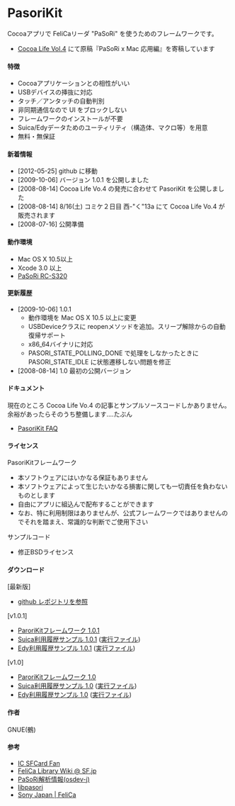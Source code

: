 # PasoriKit

Cocoaアプリで FeliCaリーダ "PaSoRi" を使うためのフレームワークです。

* [Cocoa Life Vol.4][cocoa-life] にて原稿『PaSoRi x Mac 応用編』を寄稿しています

[cocoa-life]: http://www.cocoa-study.com/book/

#### 特徴

* Cocoaアプリケーションとの相性がいい
* USBデバイスの挿抜に対応
* タッチ／アンタッチの自動判別
* 非同期通信なので UI をブロックしない
* フレームワークのインストールが不要
* Suica/Edyデータためのユーティリティ（構造体、マクロ等）を用意
* 無料・無保証

#### 新着情報

* [2012-05-25] github に移動
* [2009-10-06] バージョン 1.0.1 を公開しました
* [2008-08-14] Cocoa Life Vo.4 の発売に合わせて PasoriKit を公開しました
* [2008-08-14] 8/16(土) コミケ２日目 西-"く"13a にて Cocoa Life Vo.4 が販売されます
* [2008-07-16] 公開準備

#### 動作環境

* Mac OS X 10.5以上
* Xcode 3.0 以上
* [PaSoRi RC-S320](http://www.amazon.co.jp/exec/obidos/ASIN/B0009YVAW4/gnue-22)

#### 更新履歴

* [2009-10-06] 1.0.1
  * 動作環境を Mac OS X 10.5 以上に変更
  * USBDeviceクラスに reopenメソッドを追加。スリープ解除からの自動復帰サポート
  * x86_64バイナリに対応
  * PASORI_STATE_POLLING_DONE で処理をしなかったときに PASORI_STATE_IDLE に状態遷移しない問題を修正
* [2008-08-14] 1.0 最初の公開バージョン

#### ドキュメント

現在のところ Cocoa Life Vo.4 の記事とサンプルソースコードしかありません。<br/>
余裕があったらそのうち整備します....たぶん

* [PasoriKit FAQ](PasoriKitFAQ.md)

#### ライセンス

PasoriKitフレームワーク

* 本ソフトウェアにはいかなる保証もありません
* 本ソフトウェアによって生じたいかなる損害に関しても一切責任を負わないものとします
* 自由にアプリに組込んで配布することができます
* なお、特に利用制限はありませんが、公式フレームワークではありませんのでそれを踏まえ、常識的な判断でご使用下さい

サンプルコード

* 修正BSDライセンス

#### ダウンロード

[最新版]

* [github レポジトリを参照](https://github.com/gnue/PasoriKit-1.0.x)

[v1.0.1]

* [ParoriKitフレームワーク 1.0.1](http://trac.so-kukan.com/tools/attachment/wiki/PasoriKit/PasoriKit1.0.1.dmg)
* [Suica利用履歴サンプル 1.0.1](http://trac.so-kukan.com/tools/attachment/wiki/PasoriKit/SuicaExample1.0.1.dmg)
  ([実行ファイル](http://trac.so-kukan.com/tools/attachment/wiki/PasoriKit/SuicaExample1.0.1app.dmg))
* [Edy利用履歴サンプル 1.0.1](http://trac.so-kukan.com/tools/attachment/wiki/PasoriKit/EdyExample1.0.1.dmg)
  ([実行ファイル](http://trac.so-kukan.com/tools/attachment/wiki/PasoriKit/EdyExample1.0.1app.dmg))

[v1.0]

* [ParoriKitフレームワーク 1.0](http://trac.so-kukan.com/tools/attachment/wiki/PasoriKit/PasoriKit1.0.dmg)
* [Suica利用履歴サンプル 1.0](http://trac.so-kukan.com/tools/attachment/wiki/PasoriKit/SuicaExample1.0.dmg)
  ([実行ファイル](http://trac.so-kukan.com/tools/attachment/wiki/PasoriKit/SuicaExample1.0app.dmg))
* [Edy利用履歴サンプル 1.0](http://trac.so-kukan.com/tools/attachment/wiki/PasoriKit/EdyExample1.0.dmg)
  ([実行ファイル](http://trac.so-kukan.com/tools/attachment/wiki/PasoriKit/EdyExample1.0app.dmg))

#### 作者

GNUE(鵺)

#### 参考

* [IC SFCard Fan](http://www014.upp.so-net.ne.jp/SFCardFan/)
* [FeliCa Library Wiki @ SF.jp](http://sourceforge.jp/projects/felicalib/wiki/FrontPage)
* [PaSoRi解析情報(osdev-j)](http://wiki.osdev.info/index.php?PaSoRi%2FRC-S320)
* [libpasori](http://libpasori.sourceforge.jp)
* [Sony Japan | FeliCa](http://www.sony.co.jp/Products/felica/)
